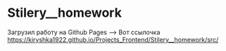 # Stilery__homework

Загрузил работу на Github Pages --> Вот ссылочка https://kiryshka1922.github.io/Projects_Frontend/Stilery__homework/src/